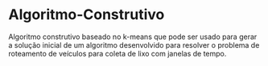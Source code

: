 # Algoritmo-Construtivo
Algoritmo construtivo baseado no k-means que pode ser usado para gerar a solução inicial de um algoritmo desenvolvido para resolver o problema de roteamento de veículos para coleta de lixo com janelas de tempo.
